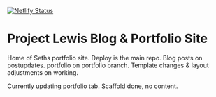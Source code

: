 [![Netlify Status](https://api.netlify.com/api/v1/badges/d3305d9e-dea1-4c11-bc3b-990a01adc6dd/deploy-status)](https://app.netlify.com/sites/elegant-hodgkin-81bef6/deploys)

# Project Lewis Blog & Portfolio Site

Home of Seths portfolio site.
Deploy is the main repo.
Blog posts on postupdates.
portfolio on portfolio branch.
Template changes & layout adjustments on working.

Currently updating portfolio tab. Scaffold done, no content.
